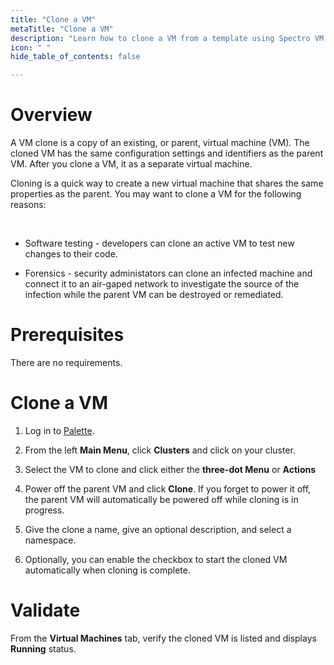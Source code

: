 ```yaml
---
title: "Clone a VM"
metaTitle: "Clone a VM"
description: "Learn how to clone a VM from a template using Spectro VM Dashboard."
icon: " "
hide_table_of_contents: false

---
```






# Overview


A VM clone is a copy of an existing, or parent, virtual machine (VM). The cloned VM has the same configuration settings and identifiers as the parent VM. After you clone a VM, it as a separate virtual machine.

Cloning is a quick way to create a new virtual machine that shares the same properties as the parent. You may want to clone a VM for the following reasons:

<br />

- Software testing - developers can clone an active VM to test new changes to their code. 


- Forensics - security administators can clone an infected machine and connect it to an air-gaped network to investigate the source of the infection while the parent VM can be destroyed or remediated.


# Prerequisites

There are no requirements.

# Clone a VM

1. Log in to [Palette](https://console.spectrocloud.com).


2. From the left **Main Menu**, click **Clusters** and click on your cluster. 


3. Select the VM to clone and click either the **three-dot Menu** or **Actions**


4. Power off the parent VM and click **Clone**. If you forget to power it off, the parent VM will automatically be powered off while cloning is in progress.


5. Give the clone a name, give an optional description, and select a namespace.  


6. Optionally, you can enable the checkbox to start the cloned VM automatically when cloning is complete.


# Validate

From the **Virtual Machines** tab, verify the cloned VM is listed and displays **Running** status.  






